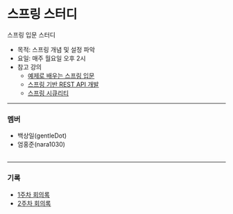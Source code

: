 스프링 스터디
=========
스프링 입문 스터디  

* 목적: 스프링 개념 및 설정 파악
* 요일: 매주 월요일 오후 2시
* 참고 강의
	* [예제로 배우는 스프링 입문](https://www.inflearn.com/course/spring_revised_edition#)
	* [스프링 기반 REST API 개발](https://www.inflearn.com/course/spring_rest-api)
	* [스프링 시큐리티](https://www.inflearn.com/course/%EB%B0%B1%EA%B8%B0%EC%84%A0-%EC%8A%A4%ED%94%84%EB%A7%81-%EC%8B%9C%ED%81%90%EB%A6%AC%ED%8B%B0)
- - - - -

### 멤버
* 백상일(gentleDot)
* 엄홍준(nara1030)
</br></br>

- - - - -

### 기록
* [1주차 회의록](/docs/week_1.md)
* [2주차 회의록](/docs/week_2.md)